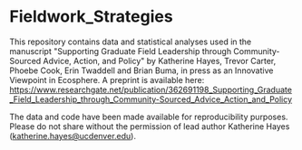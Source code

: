 # Fieldwork_Strategies

This repository contains data and statistical analyses used in the manuscript "Supporting Graduate Field Leadership through Community-Sourced Advice, Action, and Policy" by Katherine Hayes, Trevor Carter, Phoebe Cook, Erin Twaddell and Brian Buma, in press as an Innovative Viewpoint in Ecosphere. 
A preprint is available here: https://www.researchgate.net/publication/362691198_Supporting_Graduate_Field_Leadership_through_Community-Sourced_Advice_Action_and_Policy

The data and code have been made available for reproducibility purposes. Please do not share without the permission of lead author Katherine Hayes (katherine.hayes@ucdenver.edu). 
